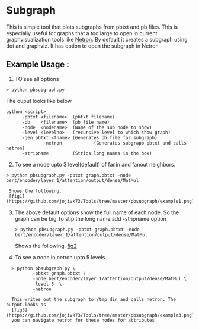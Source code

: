 # Subgraph

This is simple tool that plots subgraphs from pbtxt and pb files. This is especially useful for graphs that a too large to open in current graphvisualization tools like [Netron](https://github.com/lutzroeder/netron). By default it creates a subgraph using dot and graphviz. It has option to open the subgraph in Netron

## Example Usage :
  1. TO see all options
   ```
   > python pbsubgraph.py
   ```
  The ouput looks like below
   ```
   python <script>
		 -pbtxt <filename>  (pbtxt filename)
		 -pb    <filename>  (pb file name) 
		 -node  <nodename>  (Name of the sub node to show)
		 -level <levelno>   (recursive level to which show graph)
		 -gen_pbtxt <fname> (Generates pb file for subgraph)
                 -netron            (Generates subgrapb pbtxt and calls netron)
		 -stripname         (Strips long names in the box)
   ```

  2. To see a node upto 3 level(default) of fanin and fanout neighbors.
   ```
   > python pbsubgraph.py -pbtxt graph.pbtxt -node bert/encoder/layer_1/attention/output/dense/MatMul
   ```
     Shows the following.
     [fig1](https://github.com/jojivk73/Tools/tree/master/pbsubgraph/example1.png)
  
  3. The above default options show the full name of each node. 
     So the graph can be big.To stip the long name add -stripname option
     ```
     > python pbsubgraph.py -pbtxt graph.pbtxt -node bert/encoder/layer_1/attention/output/dense/MatMul
     ```
     Shows the following.
     [fig2](https://github.com/jojivk73/Tools/tree/master/pbsubgraph/example2.png)

  3. To see a node in netron upto 5 levels
   ```
     > python pbsubgraph.py \
             -pbtxt graph.pbtxt \
             -node bert/encoder/layer_1/attention/output/dense/MatMul \
             -level 5  \
             -netron 
   ```
      This writes out the subgraph to /tmp dir and calls netron. The output looks as
      [fig3](https://github.com/jojivk73/Tools/tree/master/pbsubgraph/example3.png)
      you can navigate netron for these nodes for attributes

